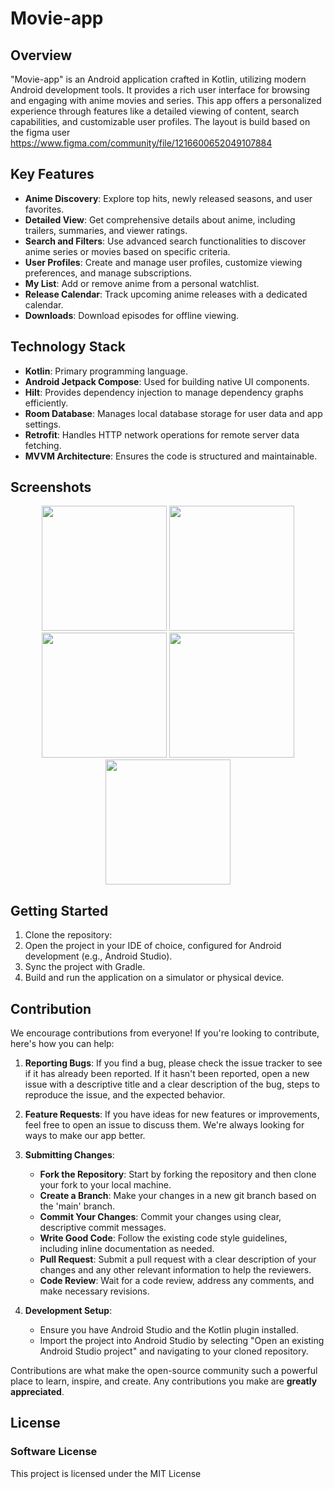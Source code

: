# Movie-app

## Overview

"Movie-app" is an Android application crafted in Kotlin, utilizing modern Android development tools. It provides a rich user interface for browsing and engaging with anime movies and series. This app offers a personalized experience through features like a detailed viewing of content, search capabilities, and customizable user profiles. The layout is build based on the figma user https://www.figma.com/community/file/1216600652049107884

## Key Features

- **Anime Discovery**: Explore top hits, newly released seasons, and user favorites.
- **Detailed View**: Get comprehensive details about anime, including trailers, summaries, and viewer ratings.
- **Search and Filters**: Use advanced search functionalities to discover anime series or movies based on specific criteria.
- **User Profiles**: Create and manage user profiles, customize viewing preferences, and manage subscriptions.
- **My List**: Add or remove anime from a personal watchlist.
- **Release Calendar**: Track upcoming anime releases with a dedicated calendar.
- **Downloads**: Download episodes for offline viewing.

## Technology Stack

- **Kotlin**: Primary programming language.
- **Android Jetpack Compose**: Used for building native UI components.
- **Hilt**: Provides dependency injection to manage dependency graphs efficiently.
- **Room Database**: Manages local database storage for user data and app settings.
- **Retrofit**: Handles HTTP network operations for remote server data fetching.
- **MVVM Architecture**: Ensures the code is structured and maintainable.

## Screenshots

<p align="center">
  <img src="https://github.com/NolifekNTB/Movie-app/assets/89972199/7ec5eed2-641c-428a-bf18-de13c4f9445a" width="200">
  <img src="https://github.com/NolifekNTB/Movie-app/assets/89972199/ed926076-1b05-473f-9ac7-8b3d55166c65" width="200">
  <img src="https://github.com/NolifekNTB/Movie-app/assets/89972199/c27549e5-da97-40e6-a2bd-b49570cecf4d" width="200">
  <img src="https://github.com/NolifekNTB/Movie-app/assets/89972199/b42dd4b7-b19e-48ca-b943-74d4e4244382" width="200">
  <img src="https://github.com/NolifekNTB/Movie-app/assets/89972199/d28e71ea-2f58-479b-ab32-d73a5b83de13" width="200">
</p>


## Getting Started

1. Clone the repository:
2. Open the project in your IDE of choice, configured for Android development (e.g., Android Studio).
3. Sync the project with Gradle.
4. Build and run the application on a simulator or physical device.

## Contribution

We encourage contributions from everyone! If you're looking to contribute, here's how you can help:

1. **Reporting Bugs**: If you find a bug, please check the issue tracker to see if it has already been reported. If it hasn't been reported, open a new issue with a descriptive title and a clear description of the bug, steps to reproduce the issue, and the expected behavior.

2. **Feature Requests**: If you have ideas for new features or improvements, feel free to open an issue to discuss them. We're always looking for ways to make our app better.

3. **Submitting Changes**:
   - **Fork the Repository**: Start by forking the repository and then clone your fork to your local machine.
   - **Create a Branch**: Make your changes in a new git branch based on the 'main' branch.
   - **Commit Your Changes**: Commit your changes using clear, descriptive commit messages. 
   - **Write Good Code**: Follow the existing code style guidelines, including inline documentation as needed.
   - **Pull Request**: Submit a pull request with a clear description of your changes and any other relevant information to help the reviewers.
   - **Code Review**: Wait for a code review, address any comments, and make necessary revisions.

4. **Development Setup**:
   - Ensure you have Android Studio and the Kotlin plugin installed.
   - Import the project into Android Studio by selecting "Open an existing Android Studio project" and navigating to your cloned repository.

Contributions are what make the open-source community such a powerful place to learn, inspire, and create. Any contributions you make are **greatly appreciated**.


## License

### Software License
This project is licensed under the MIT License
